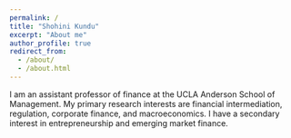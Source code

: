 ```yaml
---
permalink: /
title: "Shohini Kundu"
excerpt: "About me"
author_profile: true
redirect_from: 
  - /about/
  - /about.html
---
```


I am an assistant professor of finance at the UCLA Anderson School of Management. My primary research interests are financial intermediation, regulation, corporate finance, and macroeconomics. I have a secondary interest in entrepreneurship and emerging market finance. 
